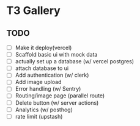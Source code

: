 # T3 Gallery

## TODO

- [ ] Make it deploy(vercel)
- [ ] Scaffold basic ui with mock data
- [ ] actually set up a database (w/ vercel postgres)
- [ ] attach database to ui
- [ ] Add authentication (w/ clerk)
- [ ] Add image upload
- [ ] Error handling (w/ Sentry)
- [ ] Routing/image page (parallel route)
- [ ] Delete button (w/ server actions)
- [ ] Analytics (w/ posthog)
- [ ] rate limit (upstash)
